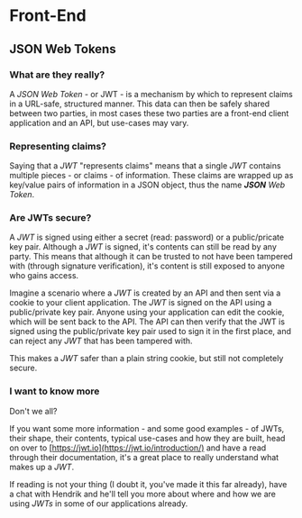 # Front-End

## JSON Web Tokens

### What are they really?

A _JSON Web Token_ - or JWT - is a mechanism by which to represent claims in a URL-safe, structured
manner. This data can then be safely shared between two parties, in most cases these two parties are
a front-end client application and an API, but use-cases may vary.

### Representing claims?

Saying that a _JWT_ "represents claims" means that a single _JWT_ contains multiple pieces - or
claims - of information. These claims are wrapped up as key/value pairs of information in a JSON
object, thus the name _**JSON** Web Token_.

### Are JWTs secure?

A _JWT_ is signed using either a secret (read: password) or a public/pricate key pair. Although a
_JWT_ is signed, it's contents can still be read by any party. This means that although it can be
trusted to not have been tampered with (through signature verification), it's content is still
exposed to anyone who gains access.

Imagine a scenario where a _JWT_ is created by an API and then sent via a cookie to your client
application. The _JWT_ is signed on the API using a public/private key pair. Anyone using your
application can edit the cookie, which will be sent back to the API. The API can then verify that
the JWT is signed using the public/private key pair used to sign it in the first place, and can
reject any _JWT_ that has been tampered with.

This makes a _JWT_ safer than a plain string cookie, but still not completely secure.

### I want to know more

Don't we all?

If you want some more information - and some good examples - of JWTs, their shape, their contents,
typical use-cases and how they are built, head on over to
[https://jwt.io](https://jwt.io/introduction/) and have a read through their documentation, it's a
great place to really understand what makes up a _JWT_.

If reading is not your thing (I doubt it, you've made it this far already), have a chat with
Hendrik and he'll tell you more about where and how we are using _JWTs_ in some of our applications
already.
